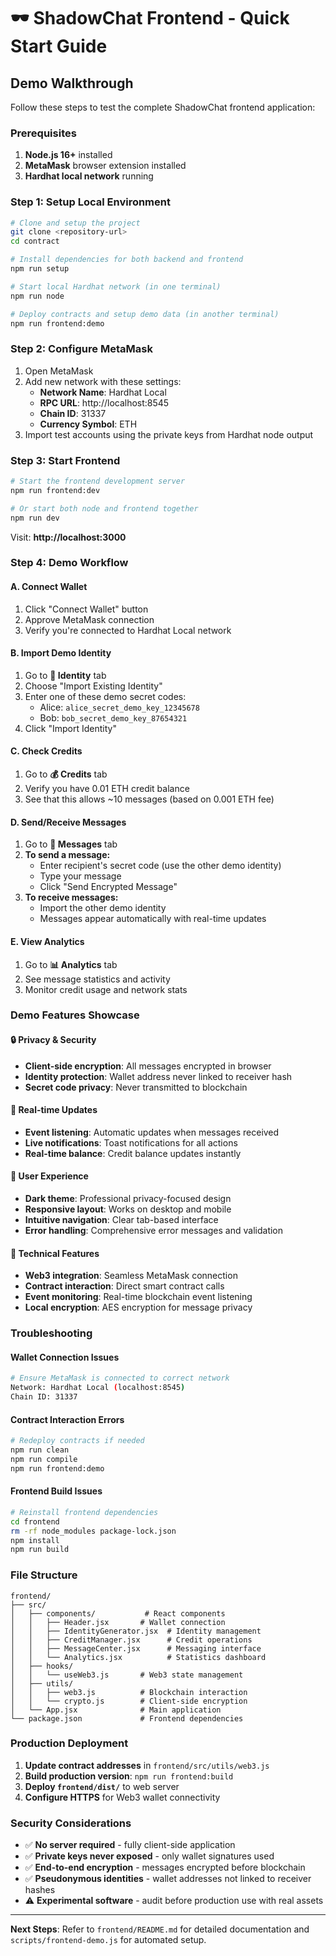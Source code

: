 # 🕶️ ShadowChat Frontend - Quick Start Guide

## Demo Walkthrough

Follow these steps to test the complete ShadowChat frontend application:

### Prerequisites

1. **Node.js 16+** installed
2. **MetaMask** browser extension installed
3. **Hardhat local network** running

### Step 1: Setup Local Environment

```bash
# Clone and setup the project
git clone <repository-url>
cd contract

# Install dependencies for both backend and frontend
npm run setup

# Start local Hardhat network (in one terminal)
npm run node

# Deploy contracts and setup demo data (in another terminal)
npm run frontend:demo
```

### Step 2: Configure MetaMask

1. Open MetaMask
2. Add new network with these settings:
   - **Network Name**: Hardhat Local
   - **RPC URL**: http://localhost:8545
   - **Chain ID**: 31337
   - **Currency Symbol**: ETH
3. Import test accounts using the private keys from Hardhat node output

### Step 3: Start Frontend

```bash
# Start the frontend development server
npm run frontend:dev

# Or start both node and frontend together
npm run dev
```

Visit: **http://localhost:3000**

### Step 4: Demo Workflow

#### A. Connect Wallet
1. Click "Connect Wallet" button
2. Approve MetaMask connection
3. Verify you're connected to Hardhat Local network

#### B. Import Demo Identity

1. Go to **🔑 Identity** tab
2. Choose "Import Existing Identity"
3. Enter one of these demo secret codes:
   - Alice: `alice_secret_demo_key_12345678`
   - Bob: `bob_secret_demo_key_87654321`
4. Click "Import Identity"

#### C. Check Credits

1. Go to **💰 Credits** tab
2. Verify you have 0.01 ETH credit balance
3. See that this allows ~10 messages (based on 0.001 ETH fee)

#### D. Send/Receive Messages

1. Go to **💬 Messages** tab
2. **To send a message:**
   - Enter recipient's secret code (use the other demo identity)
   - Type your message
   - Click "Send Encrypted Message"
3. **To receive messages:**
   - Import the other demo identity
   - Messages appear automatically with real-time updates

#### E. View Analytics

1. Go to **📊 Analytics** tab
2. See message statistics and activity
3. Monitor credit usage and network stats

### Demo Features Showcase

#### 🔒 Privacy & Security
- **Client-side encryption**: All messages encrypted in browser
- **Identity protection**: Wallet address never linked to receiver hash
- **Secret code privacy**: Never transmitted to blockchain

#### 🚀 Real-time Updates
- **Event listening**: Automatic updates when messages received
- **Live notifications**: Toast notifications for all actions
- **Real-time balance**: Credit balance updates instantly

#### 🎨 User Experience
- **Dark theme**: Professional privacy-focused design
- **Responsive layout**: Works on desktop and mobile
- **Intuitive navigation**: Clear tab-based interface
- **Error handling**: Comprehensive error messages and validation

#### 🔧 Technical Features
- **Web3 integration**: Seamless MetaMask connection
- **Contract interaction**: Direct smart contract calls
- **Event monitoring**: Real-time blockchain event listening
- **Local encryption**: AES encryption for message privacy

### Troubleshooting

#### Wallet Connection Issues
```bash
# Ensure MetaMask is connected to correct network
Network: Hardhat Local (localhost:8545)
Chain ID: 31337
```

#### Contract Interaction Errors
```bash
# Redeploy contracts if needed
npm run clean
npm run compile
npm run frontend:demo
```

#### Frontend Build Issues
```bash
# Reinstall frontend dependencies
cd frontend
rm -rf node_modules package-lock.json
npm install
npm run build
```

### File Structure

```
frontend/
├── src/
│   ├── components/           # React components
│   │   ├── Header.jsx       # Wallet connection
│   │   ├── IdentityGenerator.jsx  # Identity management
│   │   ├── CreditManager.jsx      # Credit operations
│   │   ├── MessageCenter.jsx      # Messaging interface
│   │   └── Analytics.jsx          # Statistics dashboard
│   ├── hooks/
│   │   └── useWeb3.js       # Web3 state management
│   ├── utils/
│   │   ├── web3.js          # Blockchain interaction
│   │   └── crypto.js        # Client-side encryption
│   └── App.jsx              # Main application
└── package.json             # Frontend dependencies
```

### Production Deployment

1. **Update contract addresses** in `frontend/src/utils/web3.js`
2. **Build production version**: `npm run frontend:build`
3. **Deploy `frontend/dist/`** to web server
4. **Configure HTTPS** for Web3 wallet connectivity

### Security Considerations

- ✅ **No server required** - fully client-side application
- ✅ **Private keys never exposed** - only wallet signatures used
- ✅ **End-to-end encryption** - messages encrypted before blockchain
- ✅ **Pseudonymous identities** - wallet addresses not linked to receiver hashes
- ⚠️ **Experimental software** - audit before production use with real assets

---

**Next Steps**: Refer to `frontend/README.md` for detailed documentation and `scripts/frontend-demo.js` for automated setup.